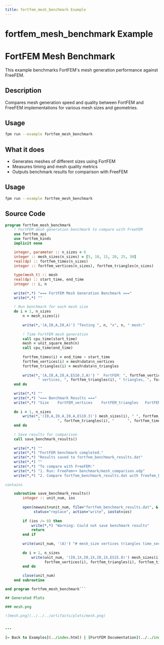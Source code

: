 ```yaml
---
title: fortfem_mesh_benchmark Example
---
```


# fortfem_mesh_benchmark Example

# FortFEM Mesh Benchmark

This example benchmarks FortFEM's mesh generation performance against FreeFEM.

## Description

Compares mesh generation speed and quality between FortFEM and FreeFEM implementations for various mesh sizes and geometries.

## Usage

```bash
fpm run --example fortfem_mesh_benchmark
```

## What it does

- Generates meshes of different sizes using FortFEM
- Measures timing and mesh quality metrics
- Outputs benchmark results for comparison with FreeFEM
## Usage

```bash
fpm run --example fortfem_mesh_benchmark
```

## Source Code

```fortran
program fortfem_mesh_benchmark
    ! FortFEM mesh generation benchmark to compare with FreeFEM
    use fortfem_api
    use fortfem_kinds
    implicit none

    integer, parameter :: n_sizes = 6
    integer :: mesh_sizes(n_sizes) = [5, 10, 15, 20, 25, 30]
    real(dp) :: fortfem_times(n_sizes)
    integer :: fortfem_vertices(n_sizes), fortfem_triangles(n_sizes)
    
    type(mesh_t) :: mesh
    real(dp) :: start_time, end_time
    integer :: i, n
    
    write(*,*) "=== FortFEM Mesh Generation Benchmark ==="
    write(*,*) ""
    
    ! Run benchmark for each mesh size
    do i = 1, n_sizes
        n = mesh_sizes(i)
        
        write(*,'(A,I0,A,I0,A)') "Testing ", n, "x", n, " mesh:"
        
        ! Time FortFEM mesh generation
        call cpu_time(start_time)
        mesh = unit_square_mesh(n)
        call cpu_time(end_time)
        
        fortfem_times(i) = end_time - start_time
        fortfem_vertices(i) = mesh%data%n_vertices
        fortfem_triangles(i) = mesh%data%n_triangles
        
        write(*,'(A,I0,A,I0,A,ES10.3,A)') "  FortFEM: ", fortfem_vertices(i), &
               " vertices, ", fortfem_triangles(i), " triangles, ", fortfem_times(i), "s"
    end do
    
    write(*,*) ""
    write(*,*) "=== Benchmark Results ==="
    write(*,*) "Size	FortFEM_vertices	FortFEM_triangles	FortFEM_time(s)"
    
    do i = 1, n_sizes
        write(*,'(I0,A,I0,A,I0,A,ES10.3)') mesh_sizes(i), "	", fortfem_vertices(i), &
               "		", fortfem_triangles(i), "		", fortfem_times(i)
    end do
    
    ! Save results for comparison
    call save_benchmark_results()
    
    write(*,*) ""
    write(*,*) "FortFEM benchmark completed."
    write(*,*) "Results saved to fortfem_benchmark_results.dat"
    write(*,*) ""
    write(*,*) "To compare with FreeFEM:"
    write(*,*) "1. Run: FreeFem++ benchmark/mesh_comparison.edp"
    write(*,*) "2. Compare fortfem_benchmark_results.dat with freefem_benchmark_results.dat"
    
contains

    subroutine save_benchmark_results()
        integer :: unit_num, ios
        
        open(newunit=unit_num, file="fortfem_benchmark_results.dat", &
             status="replace", action="write", iostat=ios)
        
        if (ios /= 0) then
            write(*,*) "Warning: Could not save benchmark results"
            return
        end if
        
        write(unit_num, '(A)') "# mesh_size vertices triangles time_seconds"
        
        do i = 1, n_sizes
            write(unit_num, '(I0,1X,I0,1X,I0,1X,ES15.8)') mesh_sizes(i), &
                  fortfem_vertices(i), fortfem_triangles(i), fortfem_times(i)
        end do
        
        close(unit_num)
    end subroutine

end program fortfem_mesh_benchmark```

## Generated Plots

### mesh.png

![mesh.png](../../../artifacts/plots/mesh.png)


---

[← Back to Examples](../index.html) | [FortFEM Documentation](../../index.html)
